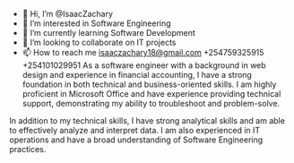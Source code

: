 - 👋 Hi, I’m @IsaacZachary
- 👀 I’m interested in Software Engineering 
- 🌱 I’m currently learning Software Development 
- 💞️ I’m looking to collaborate on IT projects 
- 📫 How to reach me isaaczachary18@gmail.com 
                     +254759325915
                     +254101029951
As a software engineer with a background in web 
design and experience in financial accounting, 
I have a strong foundation in both technical and 
business-oriented skills. I am highly proficient 
in Microsoft Office and have experience providing 
technical support, demonstrating my ability to 
troubleshoot and problem-solve. 

In addition to my technical skills, I have strong 
analytical skills and am able to effectively analyze 
and interpret data. I am also experienced in IT 
operations and have a broad understanding of Software 
Engineering practices.



<!---
IsaacZachary/IsaacZachary is a ✨ special ✨ repository because its `README.md` (this file) appears on your GitHub profile.
You can click the Preview link to take a look at your changes.
--->
